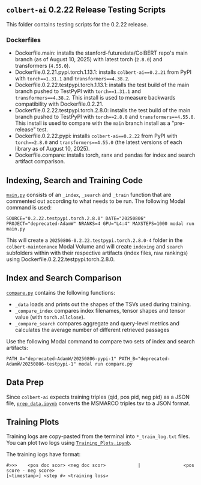 ## `colbert-ai` 0.2.22 Release Testing Scripts

This folder contains testing scripts for the 0.2.22 release. 

### Dockerfiles

- Dockerfile.main: installs the stanford-futuredata/ColBERT repo's main branch (as of August 10, 2025) with latest torch (`2.8.0`) and transformers (`4.55.0`).
- Dockerfile.0.2.21.pypi.torch.1.13.1: installs `colbert-ai==0.2.21` from PyPI with `torch==1.31.1` and `transformers==4.38.2`.
- Dockerfile.0.2.22.testpypi.torch.1.13.1: installs the test build of the main branch pushed to TestPyPI with `torch==1.31.1` and `transformers==4.38.2`. This install is used to measure backwards compatibility with Dockerfile.0.2.21.
- Dockerfile.0.2.22.testpypi.torch.2.8.0: installs the test build of the main branch pushed to TestPyPI with `torch==2.8.0` and `transformers==4.55.0`. This install is used to compare with the `main` branch install as a "pre-release" test.
- Dockerfile.0.2.22.pypi: installs `colbert-ai==0.2.22` from PyPI with `torch==2.8.0` and `transformers==4.55.0` (the latest versions of each library as of August 10, 2025).
- Dockerfile.compare: installs torch, ranx and pandas for index and search artifact comparison.

## Indexing, Search and Training Code

[`main.py`](https://github.com/vishalbakshi/colbert-maintenance/blob/main/0.2.22/main.py) consists of an `_index`, `_search` and `_train` function that are commented out according to what needs to be run. The following Modal command is used:

```
SOURCE="0.2.22.testpypi.torch.2.8.0" DATE="20250806" PROJECT="deprecated-AdamW" NRANKS=4 GPU="L4:4" MAXSTEPS=1000 modal run main.py
```

This will create a `20250806-0.2.22.testpypi.torch.2.8.0-4` folder in the `colbert-maintenance` Modal Volume and will create `indexing` and `search` subfolders within with their respective artifacts (index files, raw rankings) using Dockerfile.0.2.22.testpypi.torch.2.8.0.

## Index and Search Comparison

[`compare.py`](https://github.com/vishalbakshi/colbert-maintenance/blob/main/0.2.22/compare.py) contains the following functions:

- `_data` loads and prints out the shapes of the TSVs used during training.
- `_compare_index` compares index filenames, tensor shapes and tensor value (with `torch.allclose`).
- `_compare_search` compares aggregate and query-level metrics and calculates the average number of different retrieved passages

Use the following Modal command to compare two sets of index and search artifacts:

```
PATH_A="deprecated-AdamW/20250806-pypi-1" PATH_B="deprecated-AdamW/20250806-testpypi-1" modal run compare.py
```

## Data Prep

Since `colbert-ai` expects training triples (qid, pos pid, neg pid) as a JSON file, [`prep_data.ipynb`](https://github.com/vishalbakshi/colbert-maintenance/blob/main/0.2.22/prep_data.ipynb) converts the MSMARCO triples tsv to a JSON format.

## Training Plots

Training logs are copy-pasted from the terminal into `*_train_log.txt` files. You can plot two logs using [`Training_Plots.ipynb`](https://github.com/vishalbakshi/colbert-maintenance/blob/main/0.2.22/Training_Plots.ipynb). 

The training logs have format:

```
#>>>    <pos doc scor> <neg doc scor>            |                <pos score - neg score>
[<timestamp>] <step #> <training loss>
```

